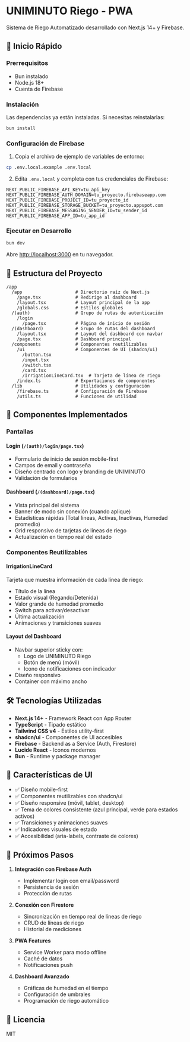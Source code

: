# UNIMINUTO Riego - PWA

Sistema de Riego Automatizado desarrollado con Next.js 14+ y Firebase.

## 🚀 Inicio Rápido

### Prerrequisitos
- Bun instalado
- Node.js 18+
- Cuenta de Firebase

### Instalación

Las dependencias ya están instaladas. Si necesitas reinstalarlas:

```bash
bun install
```

### Configuración de Firebase

1. Copia el archivo de ejemplo de variables de entorno:
```bash
cp .env.local.example .env.local
```

2. Edita `.env.local` y completa con tus credenciales de Firebase:
```env
NEXT_PUBLIC_FIREBASE_API_KEY=tu_api_key
NEXT_PUBLIC_FIREBASE_AUTH_DOMAIN=tu_proyecto.firebaseapp.com
NEXT_PUBLIC_FIREBASE_PROJECT_ID=tu_proyecto_id
NEXT_PUBLIC_FIREBASE_STORAGE_BUCKET=tu_proyecto.appspot.com
NEXT_PUBLIC_FIREBASE_MESSAGING_SENDER_ID=tu_sender_id
NEXT_PUBLIC_FIREBASE_APP_ID=tu_app_id
```

### Ejecutar en Desarrollo

```bash
bun dev
```

Abre [http://localhost:3000](http://localhost:3000) en tu navegador.

## 📁 Estructura del Proyecto

```
/app
  /app                    # Directorio raíz de Next.js
    /page.tsx             # Redirige al dashboard
    /layout.tsx           # Layout principal de la app
    /globals.css          # Estilos globales
  /(auth)                 # Grupo de rutas de autenticación
    /login
      /page.tsx           # Página de inicio de sesión
  /(dashboard)            # Grupo de rutas del dashboard
    /layout.tsx           # Layout del dashboard con navbar
    /page.tsx             # Dashboard principal
  /components             # Componentes reutilizables
    /ui                   # Componentes de UI (shadcn/ui)
      /button.tsx
      /input.tsx
      /switch.tsx
      /card.tsx
      /IrrigationLineCard.tsx  # Tarjeta de línea de riego
    /index.ts             # Exportaciones de componentes
  /lib                    # Utilidades y configuración
    /firebase.ts          # Configuración de Firebase
    /utils.ts             # Funciones de utilidad
```

## 🎨 Componentes Implementados

### Pantallas

#### Login (`/(auth)/login/page.tsx`)
- Formulario de inicio de sesión mobile-first
- Campos de email y contraseña
- Diseño centrado con logo y branding de UNIMINUTO
- Validación de formularios

#### Dashboard (`/(dashboard)/page.tsx`)
- Vista principal del sistema
- Banner de modo sin conexión (cuando aplique)
- Estadísticas rápidas (Total líneas, Activas, Inactivas, Humedad promedio)
- Grid responsivo de tarjetas de líneas de riego
- Actualización en tiempo real del estado

### Componentes Reutilizables

#### IrrigationLineCard
Tarjeta que muestra información de cada línea de riego:
- Título de la línea
- Estado visual (Regando/Detenida)
- Valor grande de humedad promedio
- Switch para activar/desactivar
- Última actualización
- Animaciones y transiciones suaves

#### Layout del Dashboard
- Navbar superior sticky con:
  - Logo de UNIMINUTO Riego
  - Botón de menú (móvil)
  - Icono de notificaciones con indicador
- Diseño responsivo
- Container con máximo ancho

## 🛠️ Tecnologías Utilizadas

- **Next.js 14+** - Framework React con App Router
- **TypeScript** - Tipado estático
- **Tailwind CSS v4** - Estilos utility-first
- **shadcn/ui** - Componentes de UI accesibles
- **Firebase** - Backend as a Service (Auth, Firestore)
- **Lucide React** - Iconos modernos
- **Bun** - Runtime y package manager

## 📱 Características de UI

- ✅ Diseño mobile-first
- ✅ Componentes reutilizables con shadcn/ui
- ✅ Diseño responsive (móvil, tablet, desktop)
- ✅ Tema de colores consistente (azul principal, verde para estados activos)
- ✅ Transiciones y animaciones suaves
- ✅ Indicadores visuales de estado
- ✅ Accesibilidad (aria-labels, contraste de colores)

## 🔄 Próximos Pasos

1. **Integración con Firebase Auth**
   - Implementar login con email/password
   - Persistencia de sesión
   - Protección de rutas

2. **Conexión con Firestore**
   - Sincronización en tiempo real de líneas de riego
   - CRUD de líneas de riego
   - Historial de mediciones

3. **PWA Features**
   - Service Worker para modo offline
   - Caché de datos
   - Notificaciones push

4. **Dashboard Avanzado**
   - Gráficas de humedad en el tiempo
   - Configuración de umbrales
   - Programación de riego automático

## 📄 Licencia

MIT

